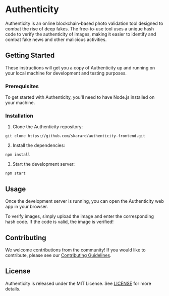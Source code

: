 # Authenticity

Authenticity is an online blockchain-based photo validation tool designed to combat the rise of deep fakes. The free-to-use tool uses a unique hash code to verify the authenticity of images, making it easier to identify and combat fake news and other malicious activities.

## Getting Started

These instructions will get you a copy of Authenticity up and running on your local machine for development and testing purposes. 

### Prerequisites

To get started with Authenticity, you'll need to have Node.js installed on your machine.

### Installation

1. Clone the Authenticity repository:
```
git clone https://github.com/skarard/authenticity-frontend.git
```
2. Install the dependencies:
```
npm install
```
3. Start the development server:
```
npm start
```

## Usage

Once the development server is running, you can open the Authenticity web app in your browser. 

To verify images, simply upload the image and enter the corresponding hash code. If the code is valid, the image is verified!

## Contributing

We welcome contributions from the community! If you would like to contribute, please see our [Contributing Guidelines](https://github.com/skarard/authenticity-frontend/blob/master/CONTRIBUTING.md).

## License

Authenticity is released under the MIT License. See [LICENSE](https://github.com/skarard/authenticity-frontend/blob/master/LICENSE) for more details.
